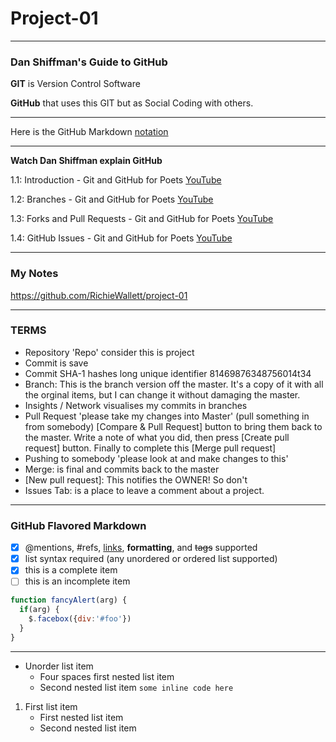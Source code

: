 # Project-01

---

### Dan Shiffman's Guide to GitHub

**GIT** is Version Control Software

**GitHub** that uses this GIT but as Social Coding with others.

---

Here is the GitHub Markdown [notation](https://help.github.com/en/articles/basic-writing-and-formatting-syntax)

---

**Watch Dan Shiffman explain GitHub**

1.1: Introduction - Git and GitHub for Poets [YouTube](t.ly/qNx3J)

1.2: Branches - Git and GitHub for Poets [YouTube](t.ly/qNx3J)

1.3: Forks and Pull Requests - Git and GitHub for Poets [YouTube](t.ly/PBvz8)

1.4: GitHub Issues - Git and GitHub for Poets [YouTube](t.ly/65Rrx)

---

### My Notes
https://github.com/RichieWallett/project-01

---

### TERMS

* Repository 'Repo' consider this is project
* Commit is save
* Commit SHA-1 hashes long unique identifier 81469876348756014t34
* Branch: This is the branch version off the master. It's a copy of it with all the orginal items, but I can change it without damaging the master.
* Insights / Network visualises my commits in branches
* Pull Request 'please take my changes into Master' (pull something in from somebody) [Compare & Pull Request] button to bring them back to the master. Write a note of what you did, then press [Create pull request] button. Finally to complete this [Merge pull request]
* Pushing to somebody 'please look at and make changes to this'
* Merge: is final and commits back to the master
* [New pull request]: This notifies the OWNER! So don't
* Issues Tab: is a place to leave a comment about a project.

---

### GitHub Flavored Markdown

- [x] @mentions, #refs, [links](), **formatting**, and <del>tags</del> supported
- [x] list syntax required (any unordered or ordered list supported)
- [x] this is a complete item
- [ ] this is an incomplete item

```javascript
function fancyAlert(arg) {
  if(arg) {
    $.facebox({div:'#foo'})
  }
}
```
---

* Unorder list item
    - Four spaces first nested list item
    - Second nested list item `some inline code here`

1. First list item
    - First nested list item
    - Second nested list item

